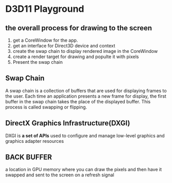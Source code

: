 # D3D11 Playground

## the overall process for drawing to the screen
1. get a CoreWindow for the app.
2. get an interface for Direct3D device and context
3. create the swap chain to display rendered image in the CoreWindow
4. create a render target for drawing and populte it with pixels
5. Present the swap chain

## Swap Chain
A swap chain is a collection of buffers that are used for displaying frames to the user.
Each time an application presents a new frame for display, the first buffer in the swap chain takes the place of the displayed buffer.
This process is called swapping or flipping.

## DirectX Graphics Infrastructure(DXGI)
DXGI is **a set of APIs** used to configure and manage
low-level graphics and graphics adapter resources

## BACK BUFFER
a location in GPU memory where you can draw the pixels
and then have it swapped and sent to the screen
on a refresh signal
